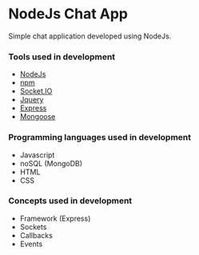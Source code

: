 # NodeJs Chat App #

Simple chat application developed using NodeJs.

### Tools used in development ###

* [NodeJs](http://nodejs.org/)
* [npm](https://www.npmjs.com/)
* [Socket.IO](http://socket.io/)
* [Jquery](http://jquery.com/)
* [Express](http://expressjs.com/)
* [Mongoose](http://mongoosejs.com/)

### Programming languages used in development ###

* Javascript
* noSQL (MongoDB)
* HTML
* CSS

### Concepts used in development ###

* Framework (Express)
* Sockets
* Callbacks
* Events